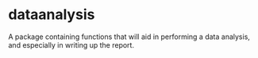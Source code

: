 
<!-- README.md is generated from README.Rmd. Please edit that file -->

# dataanalysis

<!-- badges: start -->
<!-- badges: end -->

A package containing functions that will aid in performing a data
analysis, and especially in writing up the report.

